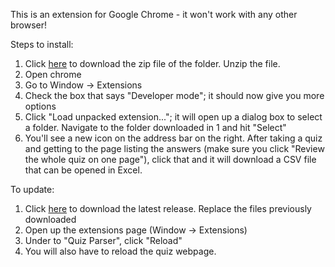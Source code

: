 This is an extension for Google Chrome - it won't work with any other browser!

Steps to install:
1. Click [here](https://github.com/pcragone/quizanalyzer/archive/master.zip) to download the zip file of the folder. Unzip the file.
2. Open chrome
3. Go to Window -> Extensions
4. Check the box that says "Developer mode"; it should now give you more options
5. Click "Load unpacked extension..."; it will open up a dialog box to select a
   folder.  Navigate to the folder downloaded in 1 and hit "Select"
6. You'll see a new icon on the address bar on the right. After taking a quiz and getting to the page listing the answers (make sure you click "Review the whole quiz on one page"),
   click that and it will download a CSV file that can be opened in Excel.


To update:
1. Click [here](https://github.com/pcragone/quizanalyzer/archive/master.zip) to download the latest release.  Replace the files previously downloaded
2. Open up the extensions page (Window -> Extensions)
3. Under to "Quiz Parser", click "Reload"
4. You will also have to reload the quiz webpage.
